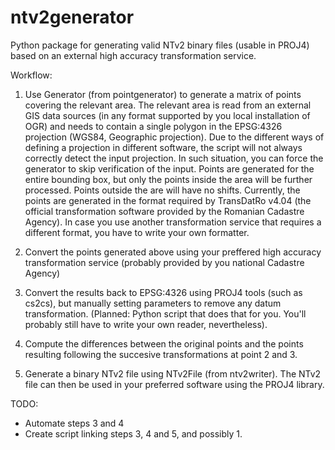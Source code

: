 ntv2generator
=============

Python package for generating valid NTv2 binary files (usable in PROJ4) based on an external high accuracy transformation service.

Workflow:
1. Use Generator (from pointgenerator) to generate a matrix of points covering the relevant area. The relevant area is read from an external GIS data sources (in any format supported by you local installation of OGR) and needs to contain a single polygon in the EPSG:4326 projection (WGS84, Geographic projection). Due to the different ways of defining a projection in different software, the script will not always correctly detect the input projection. In such situation, you can force the generator to skip verification of the input.
Points are generated for the entire bounding box, but only the points inside the area will be further processed. Points outside the are will have no shifts.
Currently, the points are generated in the format required by TransDatRo v4.04 (the official transformation software provided by the Romanian Cadastre Agency). In case you use another transformation service that requires a different format, you have to write your own formatter.

2. Convert the points generated above using your preffered high accuracy transformation service (probably provided by you national Cadastre Agency)

3. Convert the results back to EPSG:4326 using PROJ4 tools (such as cs2cs), but manually setting parameters to remove any datum transformation. (Planned: Python script that does that for you. You'll probably still have to write your own reader, nevertheless).

4. Compute the differences between the original points and the points resulting following the succesive transformations at point 2 and 3.

5. Generate a binary NTv2 file using NTv2File (from ntv2writer). The NTv2 file can then be used in your preferred software using the PROJ4 library.

TODO:
* Automate steps 3 and 4
* Create script linking steps 3, 4 and 5, and possibly 1.


